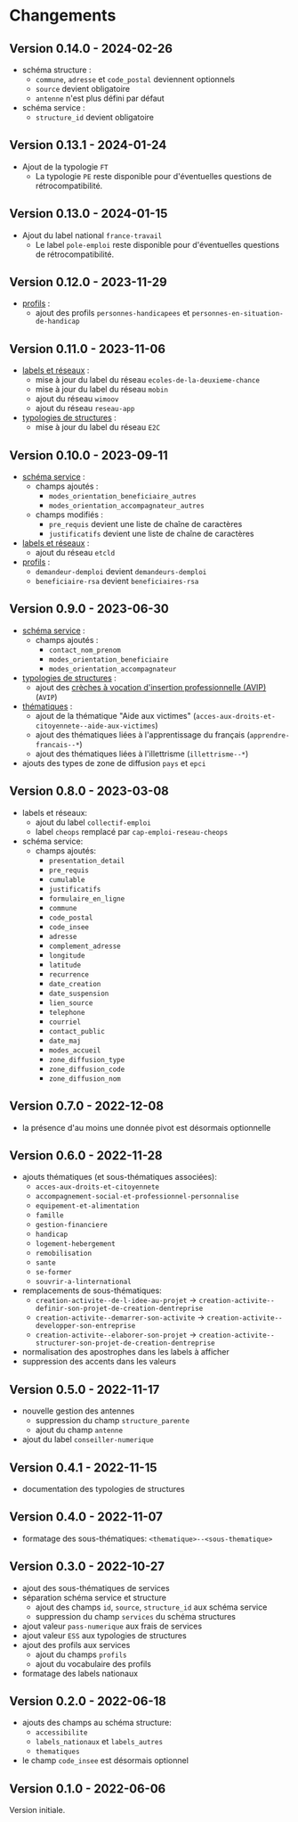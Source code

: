 # Changements

## Version 0.14.0 - 2024-02-26

* schéma structure :
  * `commune`, `adresse` et `code_postal` deviennent optionnels
  * `source` devient obligatoire
  * `antenne` n'est plus défini par défaut
* schéma service :
  * `structure_id` devient obligatoire

## Version 0.13.1 - 2024-01-24

* Ajout de la typologie `FT`
  * La typologie `PE` reste disponible pour d'éventuelles questions de rétrocompatibilité.

## Version 0.13.0 - 2024-01-15

* Ajout du label national `france-travail`
  * Le label `pole-emploi` reste disponible pour d'éventuelles questions de rétrocompatibilité.

## Version 0.12.0 - 2023-11-29

* [profils](https://www.data.inclusion.beta.gouv.fr/schemas-de-donnees-de-loffre/schema-des-structures-et-services-dinsertion/profils) :
  * ajout des profils `personnes-handicapees` et `personnes-en-situation-de-handicap`

## Version 0.11.0 - 2023-11-06

* [labels et réseaux](https://www.data.inclusion.beta.gouv.fr/schemas-de-donnees-de-loffre/schema-des-structures-et-services-dinsertion/labels-et-reseaux) :
  * mise à jour du label du réseau `ecoles-de-la-deuxieme-chance`
  * mise à jour du label du réseau `mobin`
  * ajout du réseau `wimoov`
  * ajout du réseau `reseau-app`
* [typologies de structures](https://www.data.inclusion.beta.gouv.fr/schemas-de-donnees-de-loffre/schema-des-structures-et-services-dinsertion/typologie-de-structures) :
  * mise à jour du label du réseau `E2C`

## Version 0.10.0 - 2023-09-11

* [schéma service](https://www.data.inclusion.beta.gouv.fr/schemas-de-donnees-de-loffre/schema-des-structures-et-services-dinsertion#schema-service) :
  * champs ajoutés :
    * `modes_orientation_beneficiaire_autres`
    * `modes_orientation_accompagnateur_autres`
  * champs modifiés :
    * `pre_requis` devient une liste de chaîne de caractères
    * `justificatifs` devient une liste de chaîne de caractères
* [labels et réseaux](https://www.data.inclusion.beta.gouv.fr/schemas-de-donnees-de-loffre/schema-des-structures-et-services-dinsertion/labels-et-reseaux) :
  * ajout du réseau `etcld`
* [profils](https://www.data.inclusion.beta.gouv.fr/schemas-de-donnees-de-loffre/schema-des-structures-et-services-dinsertion/profils) :
  * `demandeur-demploi` devient `demandeurs-demploi`
  * `beneficiaire-rsa` devient `beneficiaires-rsa`

## Version 0.9.0 - 2023-06-30

* [schéma service](https://www.data.inclusion.beta.gouv.fr/schemas-de-donnees-de-loffre/schema-des-structures-et-services-dinsertion#schema-service) :
  * champs ajoutés :
    * `contact_nom_prenom`
    * `modes_orientation_beneficiaire`
    * `modes_orientation_accompagnateur`
* [typologies de structures](https://www.data.inclusion.beta.gouv.fr/schemas-de-donnees-de-loffre/schema-des-structures-et-services-dinsertion/typologie-de-structures) :
  * ajout des [crèches à vocation d'insertion professionnelle (AVIP)](https://www.caf.fr/partenaires/caf-du-val-d-oise/partenaires-locaux/actualites/mieux-connaitre-le-dispositif-des-creches-avip) (`AVIP`)
* [thématiques](https://www.data.inclusion.beta.gouv.fr/schemas-de-donnees-de-loffre/schema-des-structures-et-services-dinsertion/thematiques) :
  * ajout de la thématique "Aide aux victimes" (`acces-aux-droits-et-citoyennete--aide-aux-victimes`)
  * ajout des thématiques liées à l'apprentissage du français (`apprendre-francais--*`)
  * ajout des thématiques liées à l'illettrisme (`illettrisme--*`)
* ajouts des types de zone de diffusion `pays` et `epci`

## Version 0.8.0 - 2023-03-08

* labels et réseaux:
  * ajout du label `collectif-emploi`
  * label `cheops` remplacé par `cap-emploi-reseau-cheops`
* schéma service:
  * champs ajoutés:
    * `presentation_detail`
    * `pre_requis`
    * `cumulable`
    * `justificatifs`
    * `formulaire_en_ligne`
    * `commune`
    * `code_postal`
    * `code_insee`
    * `adresse`
    * `complement_adresse`
    * `longitude`
    * `latitude`
    * `recurrence`
    * `date_creation`
    * `date_suspension`
    * `lien_source`
    * `telephone`
    * `courriel`
    * `contact_public`
    * `date_maj`
    * `modes_accueil`
    * `zone_diffusion_type`
    * `zone_diffusion_code`
    * `zone_diffusion_nom`

## Version 0.7.0 - 2022-12-08

* la présence d'au moins une donnée pivot est désormais optionnelle

## Version 0.6.0 - 2022-11-28

* ajouts thématiques (et sous-thématiques associées):
  * `acces-aux-droits-et-citoyennete`
  * `accompagnement-social-et-professionnel-personnalise`
  * `equipement-et-alimentation`
  * `famille`
  * `gestion-financiere`
  * `handicap`
  * `logement-hebergement`
  * `remobilisation`
  * `sante`
  * `se-former`
  * `souvrir-a-linternational`
* remplacements de sous-thématiques:
  * `creation-activite--de-l-idee-au-projet` -> `creation-activite--definir-son-projet-de-creation-dentreprise`
  * `creation-activite--demarrer-son-activite` -> `creation-activite--developper-son-entreprise`
  * `creation-activite--elaborer-son-projet` -> `creation-activite--structurer-son-projet-de-creation-dentreprise`
* normalisation des apostrophes dans les labels à afficher
* suppression des accents dans les valeurs

## Version 0.5.0 - 2022-11-17

* nouvelle gestion des antennes
  * suppression du champ `structure_parente`
  * ajout du champ `antenne`
* ajout du label `conseiller-numerique`

## Version 0.4.1 - 2022-11-15

* documentation des typologies de structures

## Version 0.4.0 - 2022-11-07

* formatage des sous-thématiques: `<thematique>--<sous-thematique>`

## Version 0.3.0 - 2022-10-27

* ajout des sous-thématiques de services
* séparation schéma service et structure
  * ajout des champs `id`, `source`, `structure_id` aux schéma service
  * suppression du champ `services` du schéma structures
* ajout valeur `pass-numerique` aux frais de services
* ajout valeur `ESS` aux typologies de structures
* ajout des profils aux services
  * ajout du champs `profils`
  * ajout du vocabulaire des profils
* formatage des labels nationaux

## Version 0.2.0 - 2022-06-18

* ajouts des champs au schéma structure:
  * `accessibilite`
  * `labels_nationaux` et `labels_autres`
  * `thematiques`
* le champ `code_insee` est désormais optionnel

## Version 0.1.0 - 2022-06-06

Version initiale.
